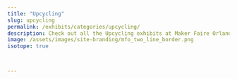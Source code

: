 ```yaml
---
title: "Upcycling"
slug: upcycling
permalink: /exhibits/categories/upcycling/
description: Check out all the Upcycling exhibits at Maker Faire Orlando!
image: /assets/images/site-branding/mfo_two_line_border.png
isotope: true



---
```

